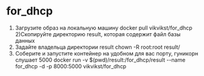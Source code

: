 # for_dhcp

1) Загрузите образ на локальную машину
docker pull vikvikst/for_dhcp
2)Скопируйте директорию result, которая содержит файл базы данных
3) Задайте владельца директории result
chown -R root:root result/
4) Соберите и запустите контейнер на удобном для вас порту, гуникорн слушает 5000
docker run -v $(pwd)/result:/for_dhcp/result --name for_dhcp -d -p 8000:5000 vikvikst/for_dhcp 
